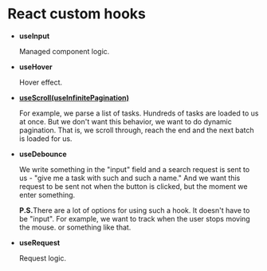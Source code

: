 # React custom hooks

- <b>useInput</b>

  Managed component logic.

- <b>useHover</b>

  Hover effect.

- <b>[useScroll(useInfinitePagination)](https://developer.mozilla.org/ru/docs/Web/API/Intersection_Observer_API)</b>

  For example, we parse a list of tasks. Hundreds of tasks are loaded to us at once. But we don't want this behavior, we want to do dynamic pagination. That is, we scroll through, reach the end and the next batch is loaded for us.

- <b>useDebounce</b>

  We write something in the "input" field and a search request is sent to us - "give me a task with such and such a name."
  And we want this request to be sent not when the button is clicked,
  but the moment we enter something.

  <b>P.S.</b>There are a lot of options for using such a hook.
  It doesn't have to be "input".
  For example, we want to track when the user stops moving the mouse.
  or something like that.

- <b>useRequest</b>

  Request logic.
